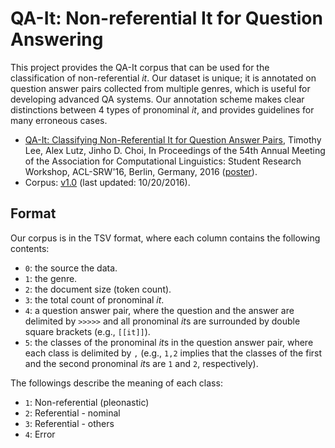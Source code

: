 # QA-It: Non-referential It for Question Answering

This project provides the QA-It corpus that can be used for the classification of non-referential *it*. Our dataset is unique; it is annotated on question answer pairs collected from multiple genres, which is useful for developing advanced QA systems. Our annotation scheme makes clear distinctions between 4 types of pronominal *it*, and provides guidelines for many erroneous cases.

* [QA-It: Classifying Non-Referential It for Question Answer Pairs](http://aclweb.org/anthology/P/P16/P16-3020.pdf), Timothy Lee, Alex Lutz, Jinho D. Choi, In Proceedings of the 54th Annual Meeting of the Association for Computational Linguistics: Student Research Workshop, ACL-SRW'16, Berlin, Germany, 2016 ([poster](http://nlp.mathcs.emory.edu/doc/acl-2016-lee-poster.pdf)).
* Corpus: [v1.0](https://github.com/emorynlp/qa-it/blob/master/qa-it-v1.0.tsv) (last updated: 10/20/2016).

## Format

Our corpus is in the TSV format, where each column contains the following contents:

* `0`: the source the data.
* `1`: the genre.
* `2`: the document size (token count).
* `3`: the total count of pronominal *it*.
* `4`: a question answer pair, where the question and the answer are delimited by `>>>>>` and all pronominal *it*s are surrounded by double square brackets (e.g., `[[it]]`).
* `5`: the classes of the pronominal *it*s in the question answer pair, where each class is delimited by `,` (e.g., `1,2` implies that the classes of the first and the second pronominal *it*s are `1` and `2`, respectively).

The followings describe the meaning of each class:

* `1`: Non-referential (pleonastic)
* `2`: Referential - nominal
* `3`: Referential - others
* `4`: Error
